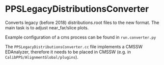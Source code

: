 # PPSLegacyDistributionsConverter

Converts legacy (before 2018) distributions.root files to the new format. The main task is to adjust near_far/slice plots.

Example configuration of a cms process can be found in `run.converter.py`

The `PPSLegacyDistributionsConverter.cc` file implements a CMSSW EDAnalyzer, therefore it needs to be placed in CMSSW (e.g. in `CalibPPS/AlignmentGlobal/plugins`).
